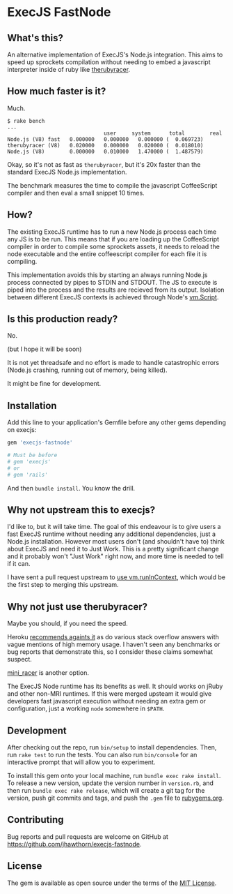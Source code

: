 # ExecJS FastNode

## What's this?

An alternative implementation of ExecJS's Node.js integration. This aims to speed up sprockets compilation without needing to embed a javascript interpreter inside of ruby like [therubyracer](cowboyd/therubyracer).

## How much faster is it?

Much.

```
$ rake bench
...
                               user     system      total        real
Node.js (V8) fast   0.000000   0.000000   0.000000 (  0.069723)
therubyracer (V8)   0.020000   0.000000   0.020000 (  0.018010)
Node.js (V8)        0.000000   0.010000   1.470000 (  1.487579)
```

Okay, so it's not as fast as `therubyracer`, but it's 20x faster than the standard ExecJS Node.js implementation.

The benchmark measures the time to compile the javascript CoffeeScript compiler and then eval a small snippet 10 times.

## How?

The existing ExecJS runtime has to run a new Node.js process each time any JS is to be run. This means that if you are loading up the CoffeeScript compiler in order to compile some sprockets assets, it needs to reload the node executable and the entire coffeescript compiler for each file it is compiling.

This implementation avoids this by starting an always running Node.js process connected by pipes to STDIN and STDOUT. The JS to execute is piped into the process and the results are recieved from its output. Isolation between different ExecJS contexts is achieved through Node's [vm.Script](https://nodejs.org/api/vm.html).

## Is this production ready?

No.

(but I hope it will be soon)

It is not yet threadsafe and no effort is made to handle catastrophic errors (Node.js crashing, running out of memory, being killed).

It might be fine for development.

## Installation

Add this line to your application's Gemfile before any other gems depending on execjs:

```ruby
gem 'execjs-fastnode'

# Must be before
# gem 'execjs'
# or
# gem 'rails'
```

And then `bundle install`. You know the drill.

## Why not upstream this to execjs?

I'd like to, but it will take time. The goal of this endeavour is to give users a fast ExecJS runtime without needing any additional dependencies, just a Node.js installation. However most users don't (and shouldn't have to) think about ExecJS and need it to Just Work. This is a pretty significant change and it probably won't "Just Work" right now, and more time is needed to tell if it can.

I have sent a pull request upstream to [use vm.runInContext](https://github.com/rails/execjs/pull/55), which would be the first step to merging this upstream.

## Why not just use therubyracer?

Maybe you should, if you need the speed.

Heroku [recommends againts it](https://devcenter.heroku.com/articles/rails-asset-pipeline#therubyracer) as do various stack overflow answers with vague mentions of high memory usage.
I haven't seen any benchmarks or bug reports that demonstrate this, so I consider these claims somewhat suspect.

[mini_racer](https://github.com/discourse/mini_racer) is another option.

The ExecJS Node runtime has its benefits as well. It should works on jRuby and other non-MRI runtimes.
If this were merged upsteam it would give developers fast javascript execution without needing an extra gem or configuration, just a working `node` somewhere in `$PATH`.

## Development

After checking out the repo, run `bin/setup` to install dependencies. Then, run `rake test` to run the tests. You can also run `bin/console` for an interactive prompt that will allow you to experiment.

To install this gem onto your local machine, run `bundle exec rake install`. To release a new version, update the version number in `version.rb`, and then run `bundle exec rake release`, which will create a git tag for the version, push git commits and tags, and push the `.gem` file to [rubygems.org](https://rubygems.org).

## Contributing

Bug reports and pull requests are welcome on GitHub at https://github.com/jhawthorn/execjs-fastnode.


## License

The gem is available as open source under the terms of the [MIT License](http://opensource.org/licenses/MIT).

